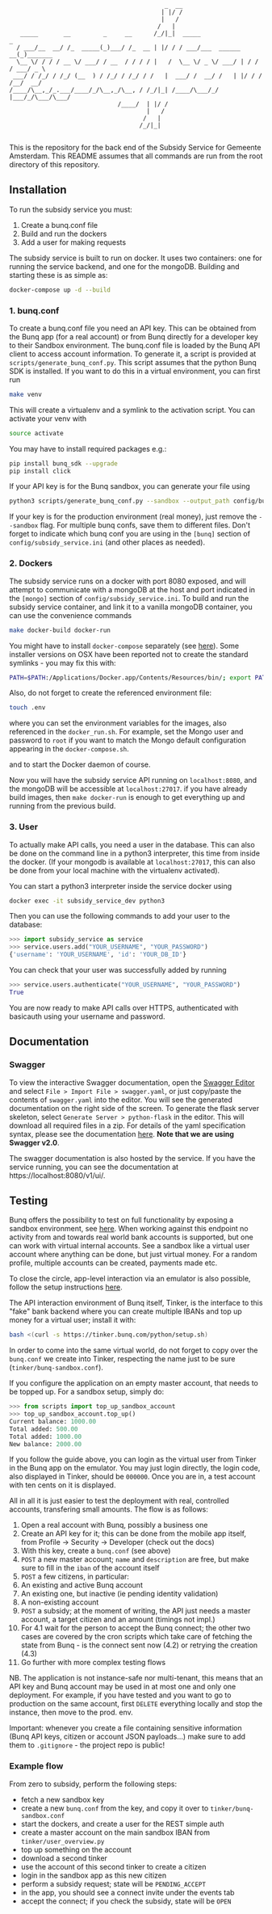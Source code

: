 ```
                                           _  __
                                          | |/ /
                                          |   /
                                         /   |
   _____       __         _     __      /_/|_|  _____                 _
  / ___/__  __/ /_  _____(_)___/ /_  __ | |/ / / ___/___  ______   __(_)_______
  \__ \/ / / / __ \/ ___/ / __  / / / / |   /  \__ \/ _ \/ ___/ | / / / ___/ _ \
 ___/ / /_/ / /_/ (__  ) / /_/ / /_/ / /   |  ___/ /  __/ /   | |/ / / /__/  __/
/____/\__,_/_.___/____/_/\__,_/\__, / /_/|_| /____/\___/_/    |___/_/\___/\___/
                              /____/  | |/ /
                                      |   /
                                     /   |
                                    /_/|_|


```

This is the repository for the back end of the Subsidy Service for Gemeente Amsterdam. This README assumes that all commands are run from the root directory of this repository.

## Installation

To run the subsidy service you must:

1. Create a bunq.conf file
2. Build and run the dockers
3. Add a user for making requests

The subsidy service is built to run on docker. It uses two containers: one for running the service backend, and one for the mongoDB. Building and starting these is as simple as:

```bash
docker-compose up -d --build
```

### 1. bunq.conf

To create a bunq.conf file you need an API key. This can be obtained from the Bunq app (for a real account) or from Bunq directly for a developer key to their Sandbox environment. The bunq.conf file is loaded by the Bunq API client to access account information. To generate it, a script is provided at `scripts/generate_bunq_conf.py`. This script assumes that the python Bunq SDK is installed. If you want to do this in a virtual environment, you can first run 

```bash
make venv
```

This will create a virtualenv and a symlink to the activation script. You can activate your venv with

```bash
source activate
```

You may have to install required packages e.g.:

```bash
pip install bunq_sdk --upgrade
pip install click
```

If your API key is for the Bunq sandbox, you can generate your file using

```bash
python3 scripts/generate_bunq_conf.py --sandbox --output_path config/bunq.conf "YOUR_API_KEY"
```

If your key is for the production environment (real money), just remove the `--sandbox` flag. For multiple bunq confs, save them to different files. Don't forget to indicate which bunq conf you are using in the `[bunq]` section of `config/subsidy_service.ini` (and other places as needed).


### 2. Dockers

The subsidy service runs on a docker with port 8080 exposed, and will attempt to communicate with a mongoDB at the host and port indicated in the `[mongo]` section of `config/subsidy_service.ini`. To build and run the subsidy service container, and link it to a vanilla mongoDB container, you can use the convenience commands

```bash
make docker-build docker-run
```

You might have to install `docker-compose` separately (see [here](https://docs.docker.com/compose/install/)). Some installer versions on OSX have been reported not to create the standard symlinks - you may fix this with:
```bash
PATH=$PATH:/Applications/Docker.app/Contents/Resources/bin/; export PATH
```

Also, do not forget to create the referenced environment file:
```bash
touch .env
```
where you can set the environment variables for the images, also referenced in the `docker_run.sh`. For example, set the Mongo user and password to `root` if you want to match the Mongo default configuration appearing in the `docker-compose.sh`.

and to start the Docker daemon of course.

Now you will have the subsidy service API running on `localhost:8080`, and the mongoDB will be accessible at `localhost:27017`. if you have already build images, then `make docker-run` is enough to get everything up and running from the previous build.

### 3. User

To actually make API calls, you need a user in the database. This can also be done on the command line in a python3 interpreter, this time from inside the docker. (If your mongodb is available at `localhost:27017`, this can also be done from your local machine with the virtualenv activated).

You can start a python3 interpreter inside the service docker using 

```bash
docker exec -it subsidy_service_dev python3
```

Then you can use the following commands to add your user to the database:

```python
>>> import subsidy_service as service
>>> service.users.add("YOUR_USERNAME", "YOUR_PASSWORD")
{'username': 'YOUR_USERNAME', 'id': 'YOUR_DB_ID'}
```

You can check that your user was successfully added by running

```python
>>> service.users.authenticate("YOUR_USERNAME", "YOUR_PASSWORD")
True
```

You are now ready to make API calls over HTTPS, authenticated with basicauth using your username and password.

## Documentation

### Swagger

To view the interactive Swagger documentation, open the [Swagger Editor](https://editor.swagger.io/) and select `File > Import File > swagger.yaml`, or just copy/paste the contents of `swagger.yaml` into the editor. You will see the generated documentation on the right side of the screen. To generate the flask server skeleton, select `Generate Server > python-flask` in the editor. This will download all required files in a zip. For details of the yaml specification syntax, please see the documentation [here](https://github.com/OAI/OpenAPI-Specification/blob/master/versions/2.0.md). **Note that we are using Swagger v2.0**. 

The swagger documentation is also hosted by the service. If you have the service running, you can see the documentation at https://localhost:8080/v1/ui/. 

## Testing

Bunq offers the possibility to test on full functionality by exposing a sandbox environment, see [here](https://doc.bunq.com/). When working against this endpoint no activity from and towards real world bank accounts is supported, but one can work with virtual internal accounts.
See a sandbox like a virtual user account where anything can be done, but just virtual money. For a random profile, multiple accounts can be created, payments made etc. 

To close the circle, app-level interaction via an emulator is also possible, follow the setup instructions [here](https://doc.bunq.com/#/android-emulator). 

The API interaction environment of Bunq itself, Tinker, is the interface to this "fake" bank backend where you can create multiple IBANs and top up money for a virtual user; install it with:

```bash
bash <(curl -s https://tinker.bunq.com/python/setup.sh)
```

In order to come into the same virtual world, do not forget to copy over the `bunq.conf` we create into Tinker, respecting the name just to be sure (`tinker/bunq-sandbox.conf`).

If you configure the application on an empty master account, that needs to be topped up. For a sandbox setup, simply do:

```python
>>> from scripts import top_up_sandbox_account
>>> top_up_sandbox_account.top_up()
Current balance: 1000.00
Total added: 500.00
Total added: 1000.00
New balance: 2000.00
```

If you follow the guide above, you can login as the virtual user from Tinker in the Bunq app on the emulator. You may just login directly, the login code, also displayed in Tinker, should be `000000`. Once you are in, a test account with ten cents on it is displayed.

All in all it is just easier to test the deployment with real, controlled accounts, transfering small amounts. The flow is as follows:

1. Open a real account with Bunq, possibly a business one
2. Create an API key for it; this can be done from the mobile app itself, from Profile -> Security -> Developer (check out the docs)
3. With this key, create a `bunq.conf` (see above)
4. `POST` a new master account; `name` and `description` are free, but make sure to fill in the `iban` of the account itself
5. `POST` a few citizens, in particular:
  1. An existing and active Bunq account
  2. An existing one, but inactive (ie pending identity validation)
  3. A non-existing account
6. `POST` a subsidy; at the moment of writing, the API just needs a master account, a target citizen and an amount (timings not impl.)
7. For 4.1 wait for the person to accept the Bunq connect; the other two cases are covered by the cron scripts which take care of fetching the state from Bunq - is the connect sent now (4.2) or retrying the creation (4.3)
8. Go further with more complex testing flows

NB. The application is not instance-safe nor multi-tenant, this means that an API key and Bunq account may be used in at most one and only one deployment. For example, if you have tested and you want to go to production on the same account, first `DELETE` everything locally and stop the instance, then move to the prod. env.

Important: whenever you create a file containing sensitive information (Bunq API keys, citizen or account JSON payloads...) make sure to add them to `.gitignore` - the project repo is public!

### Example flow

From zero to subsidy, perform the following steps:

* fetch a new sandbox key
* create a new `bunq.conf` from the key, and copy it over to `tinker/bunq-sandbox.conf`
* start the dockers, and create a user for the REST simple auth
* create a master account on the main sandbox IBAN from `tinker/user_overview.py`
* top up something on the account
* download a second tinker
* use the account of this second tinker to create a citizen
* login in the sandbox app as this new citizen
* perform a subsidy request; state will be `PENDING_ACCEPT`
* in the app, you should see a connect invite under the events tab
* accept the connect; if you check the subsidy, state will be `OPEN`
